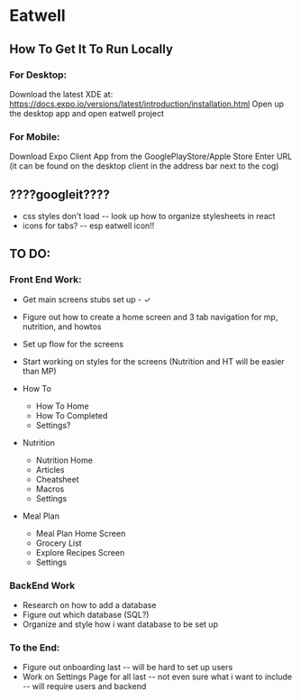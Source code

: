 # Eatwell

## How To Get It To Run Locally
### For Desktop:
Download the latest XDE at: https://docs.expo.io/versions/latest/introduction/installation.html
Open up the desktop app and open eatwell project

### For Mobile:
Download Expo Client App from the GooglePlayStore/Apple Store
Enter URL (it can be found on the desktop client in the address bar next to the cog)

## ????googleit????
* css styles don't load -- look up how to organize stylesheets in react
* icons for tabs? -- esp eatwell icon!!

## TO DO:
### Front End Work:
* Get main screens stubs set up - ✓
* Figure out how to create a home screen and 3 tab navigation for mp, nutrition, and howtos
* Set up flow for the screens
* Start working on styles for the screens (Nutrition and HT will be easier than MP)

* How To
	* How To Home
	* How To Completed
	* Settings?

* Nutrition
	* Nutrition Home
	* Articles
	* Cheatsheet
	* Macros
	* Settings

* Meal Plan
	* Meal Plan Home Screen
	* Grocery List
	* Explore Recipes Screen
	* Settings

### BackEnd Work
* Research on how to add a database
* Figure out which database (SQL?)
* Organize and style how i want database to be set up

### To the End:
* Figure out onboarding last -- will be hard to set up users
* Work on Settings Page for all last -- not even sure what i want to include -- will require users and backend
